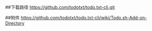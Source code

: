 ##下载路径
https://github.com/todotxt/todo.txt-cli.git

##附件
https://github.com/todotxt/todo.txt-cli/wiki/Todo.sh-Add-on-Directory
